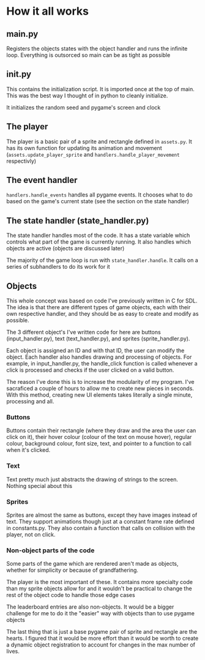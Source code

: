 # How it all works

## main.py

Registers the objects states with the object handler and runs the infinite loop.
Everything is outsorced so main can be as tight as possible

## init.py

This contains the initialization script. It is imported once at the top of main.
This was the best way I thought of in python to cleanly initialize.

It initializes the random seed and pygame's screen and clock

## The player

The player is a basic pair of a sprite and rectangle defined in `assets.py`.
It has its own function for updating its animation and movement (`assets.update_player_sprite` and `handlers.handle_player_movement` respectivly)

## The event handler

`handlers.handle_events` handles all pygame events. It chooses what to do based on the game's current state (see the section on the state handler)

## The state handler (state_handler.py)

The state handler handles most of the code. It has a state variable which controls what part of the game is currently running. It also handles which objects are active (objects are discussed later)

The majority of the game loop is run with `state_handler.handle`. It calls on a series of subhandlers to do its work for it

## Objects

This whole concept was based on code I've previously written in C for SDL. The idea is that there are different types of game objects, each with their own respective handler, and they should be as easy to create and modify as possible.

The 3 different object's I've written code for here are buttons (input_handler.py), text (text_handler.py), and sprites (sprite_handler.py).

Each object is assigned an ID and with that ID, the user can modify the object. Each handler also handles drawing and processing of objects. For example, in input_handler.py, the handle_click function is called whenever a click is processed and checks if the user clicked on a valid button.

The reason I've done this is to increase the modularity of my program. I've sacraficed a couple of hours to allow me to create new pieces in seconds. With this method, creating new UI elements takes literally a single minute, processing and all.

### Buttons

Buttons contain their rectangle (where they draw and the area the user can click on it), their hover colour (colour of the text on mouse hover), regular colour, background colour, font size, text, and pointer to a function to call when it's clicked.

### Text

Text pretty much just abstracts the drawing of strings to the screen. Nothing special about this

### Sprites

Sprites are almost the same as buttons, except they have images instead of text. They support animations though just at a constant frame rate defined in constants.py. They also contain a function that calls on collision with the player, not on click.


### Non-object parts of the code

Some parts of the game which are rendered aren't made as objects, whether for simplicity or because of grandfathering.

The player is the most important of these. It contains more specialty code than my sprite objects allow for and it wouldn't be practical to change the rest of the object code to handle those edge cases

The leaderboard entries are also non-objects. It would be a bigger challenge for me to do it the "easier" way with objects than to use pygame objects

The last thing that is just a base pygame pair of sprite and rectangle are the hearts. I figured that it would be more effort than it would be worth to create a dynamic object registration to account for changes in the max number of lives.